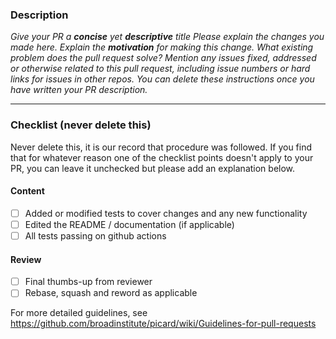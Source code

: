 ### Description

_Give your PR a **concise** yet **descriptive** title_
_Please explain the changes you made here._
_Explain the **motivation** for making this change. What existing problem does the pull request solve?_
_Mention any issues fixed, addressed or otherwise related to this pull request, including issue numbers or hard links for issues in other repos._
_You can delete these instructions once you have written your PR description._

----

### Checklist (never delete this)

Never delete this, it is our record that procedure was followed. If you find that for whatever reason one of the checklist points doesn't apply to your PR, you can leave it unchecked but please add an explanation below.

#### Content
- [ ] Added or modified tests to cover changes and any new functionality
- [ ] Edited the README / documentation (if applicable)
- [ ] All tests passing on github actions

#### Review
- [ ] Final thumbs-up from reviewer
- [ ] Rebase, squash and reword as applicable

For more detailed guidelines, see https://github.com/broadinstitute/picard/wiki/Guidelines-for-pull-requests


